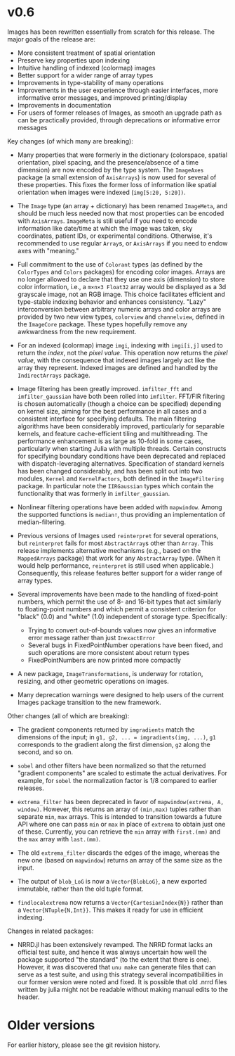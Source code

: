 # v0.6

Images has been rewritten essentially from scratch for this
release. The major goals of the release are:

- More consistent treatment of spatial orientation
- Preserve key properties upon indexing
- Intuitive handling of indexed (colormap) images
- Better support for a wider range of array types
- Improvements in type-stability of many operations
- Improvements in the user experience through easier interfaces, more
  informative error messages, and improved printing/display
- Improvements in documentation
- For users of former releases of Images, as smooth an upgrade path as
  can be practically provided, through deprecations or informative
  error messages

Key changes (of which many are breaking):

- Many properties that were formerly in the dictionary (colorspace,
  spatial orientation, pixel spacing, and the presence/absence of a
  time dimension) are now encoded by the type system. The `ImageAxes`
  package (a small extension of `AxisArrays`) is now used for several
  of these properties. This fixes the former loss of information like
  spatial orientation when images were indexed (`img[5:20, 5:20])`.

- The `Image` type (an array + dictionary) has been renamed
  `ImageMeta`, and should be much less needed now that most properties
  can be encoded with `AxisArrays`. `ImageMeta` is still useful if you
  need to encode information like date/time at which the image was
  taken, sky coordinates, patient IDs, or experimental
  conditions. Otherwise, it's recommended to use regular `Array`s, or
  `AxisArrays` if you need to endow axes with "meaning."

- Full commitment to the use of `Colorant` types (as defined by the
  `ColorTypes` and `Colors` packages) for encoding color
  images. Arrays are no longer allowed to declare that they use one
  axis (dimension) to store color information, i.e., a `m×n×3 Float32`
  array would be displayed as a 3d grayscale image, not an RGB
  image. This choice facilitates efficient and type-stable indexing
  behavior and enhances consistency.  "Lazy" interconversion between
  arbitrary numeric arrays and color arrays are provided by two new
  view types, `colorview` and `channelview`, defined in the
  `ImageCore` package.  These types hopefully remove any awkwardness
  from the new requirement.

- For an indexed (colormap) image `imgi`, indexing with `imgi[i,j]`
  used to return the *index*, not the *pixel value*. This operation now
  returns the *pixel value*, with the consequence that indexed images
  largely act like the array they represent. Indexed images are defined
  and handled by the `IndirectArrays` package.

- Image filtering has been greatly improved. `imfilter_fft` and
  `imfilter_gaussian` have both been rolled into `imfilter`. FFT/FIR
  filtering is chosen automatically (though a choice can be specified)
  depending on kernel size, aiming for the best performance in all
  cases and a consistent interface for specifying defaults. The main
  filtering algorithms have been considerably improved, particularly
  for separable kernels, and feature cache-efficient tiling and
  multithreading. The performance enhancement is as large as 10-fold
  in some cases, particularly when starting Julia with multiple
  threads. Certain constructs for specifying boundary conditions have
  been deprecated and replaced with dispatch-leveraging
  alternatives. Specification of standard kernels has been changed
  considerably, and has been split out into two modules, `Kernel` and
  `KernelFactors`, both defined in the `ImageFiltering` package. In
  particular note the `IIRGaussian` types which contain the
  functionality that was formerly in `imfilter_gaussian`.

- Nonlinear filtering operations have been added with
  `mapwindow`. Among the supported functions is `median!`, thus
  providing an implementation of median-filtering.

- Previous versions of Images used `reinterpret` for several
  operations, but `reinterpret` fails for most `AbstractArray`s other
  than `Array`. This release implements alternative mechanisms (e.g.,
  based on the `MappedArrays` package) that work for any
  `AbstractArray` type. (When it would help performance, `reinterpret`
  is still used when applicable.) Consequently, this release features
  better support for a wider range of array types.

- Several improvements have been made to the handling of fixed-point
  numbers, which permit the use of 8- and 16-bit types that act
  similarly to floating-point numbers and which permit a consistent
  criterion for "black" (0.0) and "white" (1.0) independent of storage
  type. Specifically:

  + Trying to convert out-of-bounds values now gives an informative
    error message rather than just `InexactError`
  + Several bugs in FixedPointNumber operations have been fixed, and
    such operations are more consistent about return types
  + FixedPointNumbers are now printed more compactly

- A new package, `ImageTransformations`, is underway for rotation,
  resizing, and other geometric operations on images.

- Many deprecation warnings were designed to help users of the current
  Images package transition to the new framework.

Other changes (all of which are breaking):

- The gradient components returned by `imgradients` match the
  dimensions of the input; in `g1, g2, ... = imgradients(img,
  ...)`, `g1` corresponds to the gradient along the first dimension,
  `g2` along the second, and so on.

- `sobel` and other filters have been normalized so that the returned
  "gradient components" are scaled to estimate the actual
  derivatives. For example, for `sobel` the normalization factor is
  1/8 compared to earlier releases.

- `extrema_filter` has been deprecated in favor of
  `mapwindow(extrema, A, window)`. However, this returns an array of
  `(min,max)` tuples rather than separate `min`, `max` arrays. This is
  intended to transition towards a future API where one can pass `min`
  or `max` in place of `extrema` to obtain just one of
  these. Currently, you can retrieve the `min` array with `first.(mm)`
  and the `max` array with `last.(mm)`.

- The old `extrema_filter` discards the edges of the image, whereas
  the new one (based on `mapwindow`) returns an array of the same size as the input.

- The output of `blob_LoG` is now a `Vector{BlobLoG}`, a new exported
  immutable, rather than the old tuple format.

- `findlocalextrema` now returns a `Vector{CartesianIndex{N}}` rather
  than a `Vector{NTuple{N,Int}}`. This makes it ready for use in efficient
  indexing.

Changes in related packages:

- NRRD.jl has been extensively revamped. The NRRD format lacks an
  official test suite, and hence it was always uncertain how well the
  package supported "the standard" (to the extent that there is
  one). However, it was discovered that `unu make` can generate files
  that can serve as a test suite, and using this strategy several
  incompatibilities in our former version were noted and fixed. It is
  possible that old .nrrd files written by julia might not be readable
  without making manual edits to the header.

# Older versions

For earlier history, please see the git revision history.
